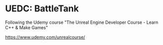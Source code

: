 # UEDC: BattleTank

Following the Udemy course "The Unreal Engine Developer Course - Learn C++ &amp; Make Games" 

https://www.udemy.com/unrealcourse/
